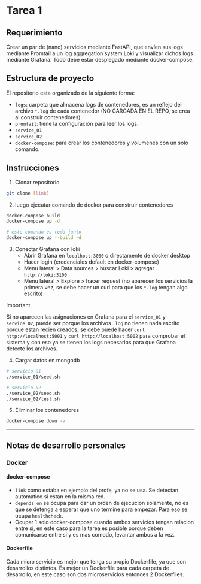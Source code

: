 # Tarea 1

## Requerimiento

Crear un par de (nano) servicios mediante FastAPI, que envíen sus logs mediante Promtail a un log aggregation system Loki y visualizar dichos logs mediante Grafana.
Todo debe estar desplegado mediante docker-compose.

## Estructura de proyecto

El repositorio esta organizado de la siguiente forma:

- `logs`: carpeta que almacena logs de contenedores, es un reflejo del archivo `*.log` de cada contenedor (NO CARGADA EN EL REPO, se crea al construir contenedores).
- `promtail`: tiene la configuración para leer los logs.
- `service_01`
- `service_02`
- `docker-compose`: para crear los contenedores y volumenes con un solo comando.

## Instrucciones

1. Clonar repositorio
```bash
git clone [link]
```

2. luego ejecutar comando de docker para construir contenedores
```bash
docker-compose build
docker-compose up -d
```

```bash
# este comando es todo junto
docker-compose up --build -d
```

3. Conectar Grafana con loki
    - Abrir Grafana en `localhost:3000` o directamente de docker desktop
    - Hacer login (credenciales default en docker-compose) 
    - Menu lateral > Data sources > buscar Loki > agregar `http://loki:3100`
    - Menu lateral > Explore > hacer request (no aparecen los servicios la primera vez, se debe hacer un curl para que los `*.log` tengan algo escrito)


> [!IMPORTANT] 
> Si no aparecen las asignaciones en Grafana para el `service_01` y `service_02`, puede ser porque los archivos `.log` no tienen nada escrito porque estan recien creados,
> se debe puede hacer `curl http://localhost:5001` y `curl http://localhost:5002` para comprobar el sistema y con eso ya se tienen los logs necesarios para que Grafana
> detecte los archivos.

4. Cargar datos en mongodb
```bash
# servicio 01
./service_01/seed.sh

# servicio 02
./service_02/seed.sh
./service_02/test.sh
```

5. Eliminar los contenedores
```bash
docker-compose down -v
```
---

## Notas de desarrollo personales

### Docker

#### docker-compose

- `link` como estaba en ejemplo del profe, ya no se usa. Se detectan automatico si estan en la misma red.
- `depends_on` se ocupa para dar un orden de ejecucion solamente, no es que se detenga a esperar  que uno termine para empezar. Para eso se ocupa `healthcheck`.
- Ocupar 1 solo docker-compose cuando ambos servicios tengan relacion entre si, en este caso para la tarea es posible porque deben comunicarse entre si y es mas comodo, levantar ambos a la vez.


#### Dockerfile

Cada micro servicio es mejor que tenga su propio Dockerfile, ya que son desarrollos distintos. Es mejor un Dockerfile para cada carpeta de desarrollo, en este caso son dos microservicios entonces 2 Dockerfiles.
